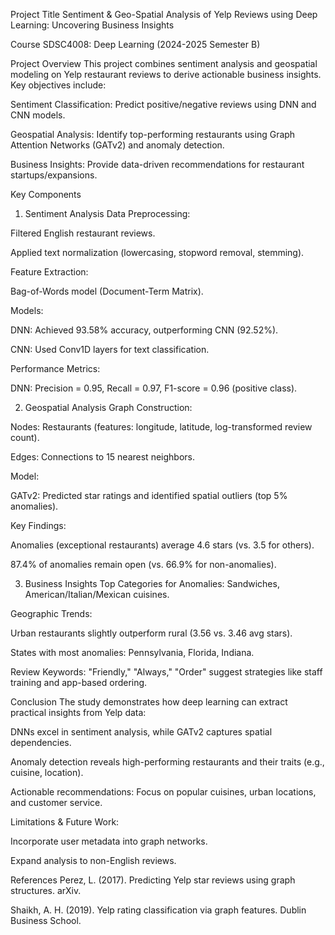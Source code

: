 Project Title
Sentiment & Geo-Spatial Analysis of Yelp Reviews using Deep Learning: Uncovering Business Insights

Course
SDSC4008: Deep Learning (2024-2025 Semester B)

Project Overview
This project combines sentiment analysis and geospatial modeling on Yelp restaurant reviews to derive actionable business insights. Key objectives include:

Sentiment Classification: Predict positive/negative reviews using DNN and CNN models.

Geospatial Analysis: Identify top-performing restaurants using Graph Attention Networks (GATv2) and anomaly detection.

Business Insights: Provide data-driven recommendations for restaurant startups/expansions.

Key Components
1. Sentiment Analysis
Data Preprocessing:

Filtered English restaurant reviews.

Applied text normalization (lowercasing, stopword removal, stemming).

Feature Extraction:

Bag-of-Words model (Document-Term Matrix).

Models:

DNN: Achieved 93.58% accuracy, outperforming CNN (92.52%).

CNN: Used Conv1D layers for text classification.

Performance Metrics:

DNN: Precision = 0.95, Recall = 0.97, F1-score = 0.96 (positive class).

2. Geospatial Analysis
Graph Construction:

Nodes: Restaurants (features: longitude, latitude, log-transformed review count).

Edges: Connections to 15 nearest neighbors.

Model:

GATv2: Predicted star ratings and identified spatial outliers (top 5% anomalies).

Key Findings:

Anomalies (exceptional restaurants) average 4.6 stars (vs. 3.5 for others).

87.4% of anomalies remain open (vs. 66.9% for non-anomalies).

3. Business Insights
Top Categories for Anomalies: Sandwiches, American/Italian/Mexican cuisines.

Geographic Trends:

Urban restaurants slightly outperform rural (3.56 vs. 3.46 avg stars).

States with most anomalies: Pennsylvania, Florida, Indiana.

Review Keywords: "Friendly," "Always," "Order" suggest strategies like staff training and app-based ordering.

Conclusion
The study demonstrates how deep learning can extract practical insights from Yelp data:

DNNs excel in sentiment analysis, while GATv2 captures spatial dependencies.

Anomaly detection reveals high-performing restaurants and their traits (e.g., cuisine, location).

Actionable recommendations: Focus on popular cuisines, urban locations, and customer service.

Limitations & Future Work:

Incorporate user metadata into graph networks.

Expand analysis to non-English reviews.

References
Perez, L. (2017). Predicting Yelp star reviews using graph structures. arXiv.

Shaikh, A. H. (2019). Yelp rating classification via graph features. Dublin Business School.

